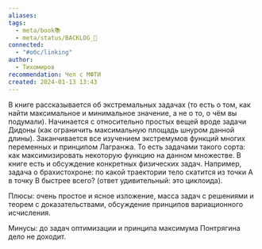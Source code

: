 ```yaml
---
aliases: 
tags:
  - meta/book📚
  - meta/status/BACKLOG_🌰
connected:
  - "#обс/linking"
author:
  - Тихомиров
recommendation: Чел с МФТИ
created: 2024-01-13 13:43
---
```

В книге рассказывается об экстремальных задачах (то есть о том, как найти максимальное и минимальное значение, а не о то, о чём вы подумали). Начинается с относительно простых вещей вроде задачи Дидоны (как ограничить максимальную площадь шнуром данной длины). Заканчивается все изучением экстремумов функций многих переменных и принципом Лагранжа. То есть задачами такого сорта: как максимизировать некоторую функцию на данном множестве. В книге есть и обсуждение конкретных физических задач. Например, задача о брахистохроне: по какой траектории тело скатится из точки А в точку B быстрее всего? (ответ удивительный: это циклоида).

  

Плюсы: очень простое и ясное изложение, масса задач с решениями и теорем с доказательствами, обсуждение принципов вариационного исчисления. 

Минусы: до задач оптимизации и принципа максимума Понтрягина дело не доходит.


